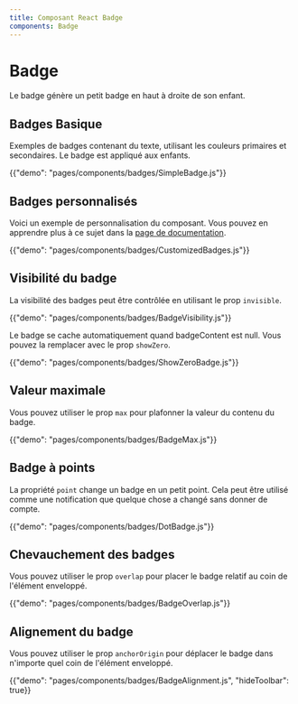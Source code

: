 ```yaml
---
title: Composant React Badge
components: Badge
---
```


# Badge

<p class="description">Le badge génère un petit badge en haut à droite de son enfant.</p>

## Badges Basique

Exemples de badges contenant du texte, utilisant les couleurs primaires et secondaires. Le badge est appliqué aux enfants.

{{"demo": "pages/components/badges/SimpleBadge.js"}}

## Badges personnalisés

Voici un exemple de personnalisation du composant. Vous pouvez en apprendre plus à ce sujet dans la [page de documentation](/customization/components/).

{{"demo": "pages/components/badges/CustomizedBadges.js"}}

## Visibilité du badge

La visibilité des badges peut être contrôlée en utilisant le prop `invisible`.

{{"demo": "pages/components/badges/BadgeVisibility.js"}}

Le badge se cache automatiquement quand badgeContent est null. Vous pouvez la remplacer avec le prop `showZero`.

{{"demo": "pages/components/badges/ShowZeroBadge.js"}}

## Valeur maximale

Vous pouvez utiliser le prop `max` pour plafonner la valeur du contenu du badge.

{{"demo": "pages/components/badges/BadgeMax.js"}}

## Badge à points

La propriété `point` change un badge en un petit point. Cela peut être utilisé comme une notification que quelque chose a changé sans donner de compte.

{{"demo": "pages/components/badges/DotBadge.js"}}

## Chevauchement des badges

Vous pouvez utiliser le prop `overlap` pour placer le badge relatif au coin de l'élément enveloppé.

{{"demo": "pages/components/badges/BadgeOverlap.js"}}

## Alignement du badge

Vous pouvez utiliser le prop `anchorOrigin` pour déplacer le badge dans n'importe quel coin de l'élément enveloppé.

{{"demo": "pages/components/badges/BadgeAlignment.js", "hideToolbar": true}}